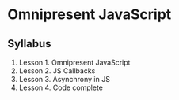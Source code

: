 # Omnipresent JavaScript

## Syllabus
1. Lesson 1. Omnipresent JavaScript
2. Lesson 2. JS Callbacks
3. Lesson 3. Asynchrony in JS
4. Lesson 4. Code complete

